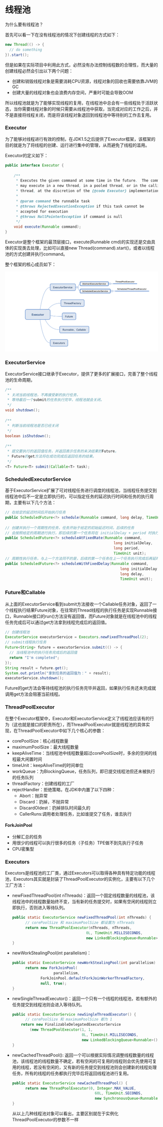 # 线程池

为什么要有线程池？

首先可以看一下在没有线程池的情况下创建线程的方式如下：

```java
new Thread(() -> {
  // do something
}).start();
```

但是如果在实际项目中利用此方式，必然没有办法控制线程数的合理性，而大量的创建线程必然会引出以下两个问题：

- 创建和销毁线程对象是需要消耗CPU资源，线程对象的回收也需要依靠JVM的GC
- 创建大量的线程对象也会浪费内存空间，严重时可能会导致OOM

所以线程池就是为了能够实现线程的复用，在线程池中总会有一些线程处于活跃状态，当你需要线程对象的时候只需要从线程池中获取，当完成对应的工作之后，并不是直接将线程关闭，而是将该线程对象退回到线程池中等待别的工作去复用。



### Executor

为了能够对线程进行有效的控制，在JDK1.5之后提供了Executor框架，该框架的目的就是为了将线程的创建、运行进行集中的管理，从而避免了线程的滥用。

Executor的定义如下：

```java
public interface Executor {

    /**
     * Executes the given command at some time in the future.  The command
     * may execute in a new thread, in a pooled thread, or in the calling
     * thread, at the discretion of the {@code Executor} implementation.
     *
     * @param command the runnable task
     * @throws RejectedExecutionException if this task cannot be
     * accepted for execution
     * @throws NullPointerException if command is null
     */
    void execute(Runnable command);
}
```

Executor是整个框架的最顶层接口，execute(Runnable cmd)的实现还是交由具体的实现类去处理，比如可以直接new Thread(command).start()，或者以线程池的方式创建并执行command。

整个框架的核心成员如下：

![image-20210317213051149](Executor.png)

### ExecutorService

ExecutorService接口继承于Executor，提供了更多的扩展接口，完善了整个线程池的生命周期，

```java
/**
 * 关闭当前线程池，不再接受新的执行任务，
 * 等待最后一个submit的任务执行完毕，线程池就会关闭。
 */
void shutdown();

/**
 * 判断当前线程池是否已经关闭
 */
boolean isShutdown();

/**
 * 提交要执行的返回值任务，并返回表示任务的未决结果的Future。
 * Future的get方法将在成功完成后返回任务的结果。
 */
<T> Future<T> submit(Callable<T> task);
```

### ScheduledExecutorService

基于ExecutorService扩展了可对线程任务进行调度的线程池，当线程任务提交到线程池中后不一定是立即执行的，可以指定任务的延迟执行时间和任务的执行周期，主要有以下几个方法：

```java 
// 在给定的延迟时间后开始执行任务
public ScheduledFuture<?> schedule(Runnable command, long delay, TimeUnit unit);

// 创建并执行一个周期性的任务，任务开始于给定的初始延迟时间，后续的任务
// 会按照给定的周期进行执行，即后续的第一个任务将在 initialDelay + period 时执行
public ScheduledFuture<?> scheduleAtFixedRate(Runnable command,
                                                  long initialDelay,
                                                  long period,
                                                  TimeUnit unit);
// 周期性执行任务，与上一个方法同不的是，后续的第一个任务在上一个任务执行完成后再延时执行
public ScheduledFuture<?> scheduleWithFixedDelay(Runnable command,
                                                     long initialDelay,
                                                     long delay,
                                                     TimeUnit unit);
```

### Future和Callable

从上面的ExecutorService看到submit方法接收一个Callable任务对象，返回了一个线程执行结果Future对象，在往常的Thread线程的执行任务是实现Runnable接口，Runnable接口的run()方法没有返回值，而Future对象就是在线程池中的线程任务完成后可以通过get方法拿到线程完成后的返回值。

```java
// 创建线程池
ExecutorService executorService = Executors.newFixedThreadPool(2);
// submit线程执行任务
Future<String> future = executorService.submit(() -> {
  // 当线程池中的执行任务完成后的返回值
  return "I'm completed";
});
String result = future.get();
System.out.println("拿到任务的返回值为：" + result);
executorService.shutdown();
```

Future的get方法会等待线程池的执行任务完毕并返回，如果执行任务还未完成就调用get方法会阻塞当前线程。

### ThreadPoolExecutor

在整个Executor框架中，Executor和ExecutorService定义了线程池应该有的行为（这也就是接口的职责所在），而ThreadPoolExecutor就是线程池的具体实现，在ThreadPoolExecutor中如下几个核心的参数：

- corePoolSize：核心线程数量
- maximumPoolSize：最大线程数量
- keepAliveTime：当线程池中线程数量超过corePoolSize时，多余的空闲的线程最大闲置时间
- timeUnit：keepAliveTime的时间单位
- workQueue：为BlockingQueue，任务队列，即已提交线程池但还未被执行的任务队列
- threadFactory：创建线程的工厂
- rejectHandler：拒绝策略，在JDK中内置了以下四种：
  * Abort：抛异常
  * Discard：扔掉，不抛异常
  * DiscardOldest：扔掉排队时间最久的
  * CallerRuns:调用者处理任务，比如谁提交了任务，谁去执行

#### ForkJoinPool

- 分解汇总的任务
- 用很少的线程可以执行很多的任务（子任务）TPE做不到先执行子任务
- CPU密集型

### Executors

Executors是线程池的工厂类，通过Executors可以取得各种具有特定功能的线程池，Executors其实就是封装了ThreadPoolExecutor的实例化，主要有以下几个工厂方法：

- newFixedThreadPool(int nThreads)：返回一个固定线程数量的线程池，该线程池中的线程数量始终不变，当有新的任务提交时，如果有空闲的线程则立即执行，否则进入等待队列。

  ```java
  public static ExecutorService newFixedThreadPool(int nThreads) {
  		// corePoolSize 和 maximumPoolSize 都设置为 nThreads
    	return new ThreadPoolExecutor(nThreads, nThreads,
                                    0L, TimeUnit.MILLISECONDS,
                                    new LinkedBlockingQueue<Runnable>());
  }
  ```

- newWorkStealingPool(int parallelism)：

  ```java
  public static ExecutorService newWorkStealingPool(int parallelism) {
    	return new ForkJoinPool(
      				 parallelism,
               ForkJoinPool.defaultForkJoinWorkerThreadFactory,
               null, true);
  }
  ```

- newSingleThreadExecutor()：返回一个只有一个线程的线程池，若有额外的任务提交到线程池则会进入等待队列。

  ```java
  public static ExecutorService newSingleThreadExecutor() {
     	// corePoolSize 和 maximumPoolSize 都为 1
      return new FinalizableDelegatedExecutorService
          (new ThreadPoolExecutor(1, 1,
                                  0L, TimeUnit.MILLISECONDS,
                                  new LinkedBlockingQueue<Runnable>()));
  }
  ```

- newCachedThreadPool(): 返回一个可以根据实际情况调整线程数量的线程池，该线程池的线程数量不确定，若有空闲的可复用的线程则会优先使用可复用的线程，若没有空闲的，又有新的任务提交到线程池则会创建新的线程处理任务，所有的线程的任务都执行完毕后将返回线程池进行复用。

  ```java
  public static ExecutorService newCachedThreadPool() {
  		return new ThreadPoolExecutor(0, Integer.MAX_VALUE,
                                        60L, TimeUnit.SECONDS,
                                        new SynchronousQueue<Runnable>());
  }
  ```

  从以上几种线程池对象可以看出，主要区别就在于实例化ThreadPoolExecutor的参数不一样
